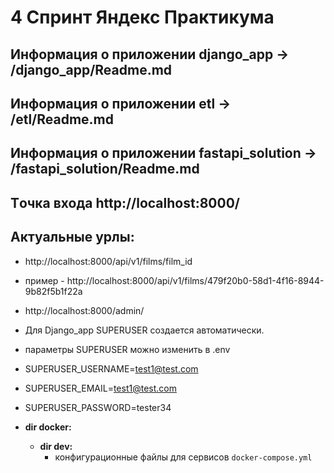 # 4 Спринт Яндекс Практикума

## Информация о приложении django_app -> /django_app/Readme.md

## Информация о приложении etl -> /etl/Readme.md

## Информация о приложении fastapi_solution -> /fastapi_solution/Readme.md

## Tочка входа http://localhost:8000/
  ## Актуальные урлы:
  - http://localhost:8000/api/v1/films/film_id
  - пример - http://localhost:8000/api/v1/films/479f20b0-58d1-4f16-8944-9b82f5b1f22a

  - http://localhost:8000/admin/
  - Для Django_app SUPERUSER создается автоматически.
  - параметры SUPERUSER можно изменить в .env
  - SUPERUSER_USERNAME=test1@test.com 
  - SUPERUSER_EMAIL=test1@test.com 
  - SUPERUSER_PASSWORD=tester34


- **dir docker:**
  - **dir dev:**
    - конфигурационные файлы для сервисов `docker-compose.yml`
